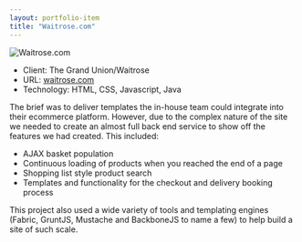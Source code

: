 ```yaml
---
layout: portfolio-item
title: "Waitrose.com"
---
```


<img alt="Waitrose.com" class="main-image" src="/assets/images/portfolio/waitrose/waitrose-large.png" />

<ul class="portfolio-item-meta">
    <li>Client: The Grand Union/Waitrose</li>
    <li>URL: <a href="http://waitrose.com/" target="_blank">waitrose.com</a></li>
    <li>Technology: HTML, CSS, Javascript, Java</li>
</ul>

The brief was to deliver templates the in-house team could integrate into their ecommerce platform. However, due to the complex nature of the site we needed to create an almost full back end service to show off the features we had created. This included:

- AJAX basket population
- Continuous loading of products when you reached the end of a page
- Shopping list style product search
- Templates and functionality for the checkout and delivery booking process

This project also used a wide variety of tools and templating engines (Fabric, GruntJS, Mustache and BackboneJS to name a few) to help build a site of such scale.
